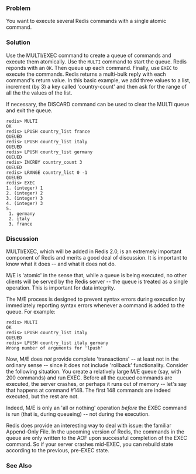 ### Problem

You want to execute several Redis commands with a single atomic command.

### Solution

Use the MULTI/EXEC command to create a queue of commands and execute them atomically.
Use the `MULTI` command to start the queue. Redis reponds with an `OK`. Then queue up
each command. Finally, use `EXEC` to execute the commands. Redis returns a multi-bulk
reply with each command's return value. In this basic example, we add three values to a 
list, increment (by 3) a key called 'country-count' and then ask for the range
of all the the values of the list.

If necessary, the DISCARD command can be used to clear the MULTI queue and exit the queue.

	redis> MULTI
	OK
	redis> LPUSH country_list france 
	QUEUED
	redis> LPUSH country_list italy
	QUEUED
	redis> LPUSH country_list germany
	QUEUED
	redis> INCRBY country_count 3
	QUEUED
	redis> LRANGE country_list 0 -1
	QUEUED
	redis> EXEC
	1. (integer) 1
	2. (integer) 2
	3. (integer) 3
	4. (integer) 3
	5. 
	 1. germany
	 2. italy
	 3. france
	 

### Discussion

MULTI/EXEC, which will be added in Redis 2.0, is an extremely important component of 
Redis and merits a good deal of discussion. It is important to know what it 
does -- and what it does not do.

M/E is 'atomic' in the sense that, while a queue is being executed, no other clients
will be served by the Redis server -- the queue is treated as a single operation. This
is important for data integrity.

The M/E process is designed to prevent syntax errors during execution by immediately
reporting syntax errors whenever a command is added to the queue. For example:

	redis> MULTI
	OK
	redis> LPUSH country_list italy
	QUEUED
	redis> LPUSH country_list italy germany
	Wrong number of arguments for 'lpush'


Now, M/E does *not* provide complete 'transactions' -- at least not in the ordinary
sense -- since it does not include 'rollback' functionality. Consider the following 
situation. You create a relatively large M/E queue (say, with 200 commands) and run
EXEC. Before all the queued commands are executed, the server crashes, or perhaps it
runs out of memory -- let's say that happens at command #148. The first 148 commands
are indeed executed, but the rest are not. 

Indeed, M/E is only an 'all or nothing' operation *before* the EXEC command is run
(that is, during queueing) -- not during the execution. 

Redis does provide an interesting way to deal with issue: the familiar Append-Only 
File. In the upcoming version of Redis, the commands in the queue are only written
to the AOF upon successful completion of the EXEC command. So if your server crashes
mid-EXEC, you can rebuild state according to the previous, pre-EXEC state.

### See Also 




